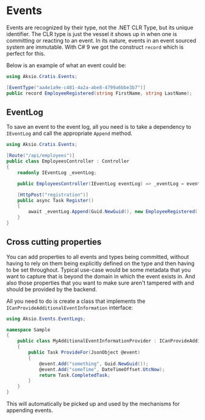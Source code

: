 # Events

Events are recognized by their type, not the .NET CLR Type, but its unique identifier.
The CLR type is just the vessel it shows up in when one is committing or reacting
to an event. In its nature, events in an event sourced system are immutable.
With C# 9 we got the construct `record` which is perfect for this.

Below is an example of what an event could be:

```csharp
using Aksio.Cratis.Events;

[EventType("aa4e1a9e-c481-4a2a-abe8-4799a6bbe3b7")]
public record EmployeeRegistered(string FirstName, string LastName);
```

## EventLog

To save an event to the event log, all you need is to take a dependency to `IEventLog`
and call the appropriate `Append` method.

```csharp
using Aksio.Cratis.Events;

[Route("/api/employees")]
public class EmployeesController : Controller
{
    readonly IEventLog _eventLog;

    public EmployeesController(IEventLog eventLog) => _eventLog = eventLog;

    [HttpPost("registration")]
    public async Task Register()
    {
        await _eventLog.Append(Guid.NewGuid(), new EmployeeRegistered(..., ....));
    }
}
```

## Cross cutting properties

You can add properties to all events and types being committed, without having to rely on them
being explicitly defined on the type and then having to be set throughout.
Typical use-case would be some metadata that you want to capture that is beyond the domain
in which the event exists in. And also those properties that you want to make sure aren't tampered
with and should be provided by the backend.

All you need to do is create a class that implements the `ICanProvideAdditionalEventInformation`
interface:

```csharp
using Aksio.Events.EventLogs;

namespace Sample
{
    public class MyAdditionalEventInformationProvider : ICanProvideAdditionalEventInformation
    {
        public Task ProvideFor(JsonObject @event)
        {
            @event.Add("something", Guid.NewGuid());
            @event.Add("someTime", DateTimeOffset.UtcNow);
            return Task.CompletedTask;
        }
    }
}
```

This will automatically be picked up and used by the mechanisms for appending events.
